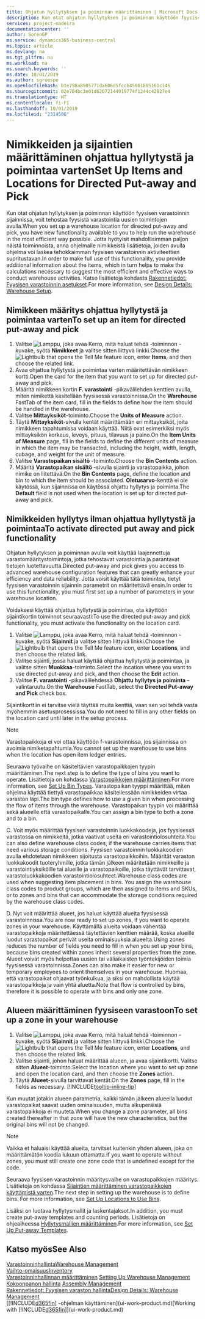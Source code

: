 ```yaml
---
title: Ohjatun hyllytyksen ja poiminnan määrittäminen | Microsoft Docs
description: Kun otat ohjatun hyllytyksen ja poiminnan käyttöön fyysisen varastoinnin sijainnissa, voit tehostaa fyysistä varastointia uusien toimintojen avulla.
services: project-madeira
documentationcenter: ''
author: SorenGP
ms.service: dynamics365-business-central
ms.topic: article
ms.devlang: na
ms.tgt_pltfrm: na
ms.workload: na
ms.search.keywords: ''
ms.date: 10/01/2019
ms.author: sgroespe
ms.openlocfilehash: b1e798a8905771da606d5fccb45061805161c146
ms.sourcegitcommit: 02e704bc3e01d62072144919774f1244c42827e4
ms.translationtype: HT
ms.contentlocale: fi-FI
ms.lasthandoff: 10/01/2019
ms.locfileid: "2314506"
---
```

# <a name="set-up-items-and-locations-for-directed-put-away-and-pick"></a><span data-ttu-id="2a65f-103">Nimikkeiden ja sijaintien määrittäminen ohjattua hyllytystä ja poimintaa varten</span><span class="sxs-lookup"><span data-stu-id="2a65f-103">Set Up Items and Locations for Directed Put-away and Pick</span></span>
<span data-ttu-id="2a65f-104">Kun otat ohjatun hyllytyksen ja poiminnan käyttöön fyysisen varastoinnin sijainnissa, voit tehostaa fyysistä varastointia uusien toimintojen avulla.</span><span class="sxs-lookup"><span data-stu-id="2a65f-104">When you set up a warehouse location for directed put-away and pick, you have new functionality available to you to help run the warehouse in the most efficient way possible.</span></span> <span data-ttu-id="2a65f-105">Jotta hyötyisit mahdollisimman paljon näistä toiminnoista, anna ohjelmalle nimikkeistä lisätietoja, joiden avulla ohjelma voi laskea tehokkaimman fyysisen varastoinnin aktiviteettien suoritustavan.</span><span class="sxs-lookup"><span data-stu-id="2a65f-105">In order to make full use of this functionality, you provide additional information about the items, which in turn helps to make the calculations necessary to suggest the most efficient and effective ways to conduct warehouse activities.</span></span> <span data-ttu-id="2a65f-106">Katso lisätietoja kohdasta [Rakennetiedot: Fyysisen varastoinnin asetukset](design-details-warehouse-setup.md).</span><span class="sxs-lookup"><span data-stu-id="2a65f-106">For more information, see [Design Details: Warehouse Setup](design-details-warehouse-setup.md).</span></span>

## <a name="to-set-up-an-item-for-directed-put-away-and-pick"></a><span data-ttu-id="2a65f-107">Nimikkeen määritys ohjattua hyllytystä ja poimintaa varten</span><span class="sxs-lookup"><span data-stu-id="2a65f-107">To set up an item for directed put-away and pick</span></span>  
1.  <span data-ttu-id="2a65f-108">Valitse ![Lamppu, joka avaa Kerro, mitä haluat tehdä -toiminnon](media/ui-search/search_small.png "Kerro, mitä haluat tehdä") -kuvake, syötä **Nimikkeet** ja valitse sitten liittyvä linkki.</span><span class="sxs-lookup"><span data-stu-id="2a65f-108">Choose the ![Lightbulb that opens the Tell Me feature](media/ui-search/search_small.png "Tell me what you want to do") icon, enter **Items**, and then choose the related link.</span></span>  
2.  <span data-ttu-id="2a65f-109">Avaa ohjattua hyllytystä ja poimintaa varten määritettävän nimikkeen kortti.</span><span class="sxs-lookup"><span data-stu-id="2a65f-109">Open the card for the item that you want to set up for directed put-away and pick.</span></span>
3. <span data-ttu-id="2a65f-110">Määritä nimikkeen kortin **F. varastointi** -pikavälilehden kenttien avulla, miten nimikettä käsitellään fyysisessä varastoinnissa.</span><span class="sxs-lookup"><span data-stu-id="2a65f-110">On the **Warehouse** FastTab of the item card, fill in the fields to define how the item should be handled in the warehouse.</span></span>  
4.  <span data-ttu-id="2a65f-111">Valitse **Mittayksiköt**-toiminto.</span><span class="sxs-lookup"><span data-stu-id="2a65f-111">Choose the **Units of Measure** action.</span></span>
5. <span data-ttu-id="2a65f-112">Täytä **Mittayksiköt**-sivulla kentät määrittämään eri mittayksiköt, joita nimikkeen tapahtumissa voidaan käyttää. Niitä ovat esimerkiksi myös mittayksikön korkeus, leveys, pituus, tilavuus ja paino.</span><span class="sxs-lookup"><span data-stu-id="2a65f-112">On the **Item Units of Measure** page, fill in the fields to define the different units of measure in which the item may be transacted, including the height, width, length, cubage, and weight for the unit of measure.</span></span>
6. <span data-ttu-id="2a65f-113">Valitse **Varastopaikan sisältö** -toiminto.</span><span class="sxs-lookup"><span data-stu-id="2a65f-113">Choose the **Bin Contents** action.</span></span>
7. <span data-ttu-id="2a65f-114">Määritä **Varastopaikan sisältö** -sivulla sijainti ja varastopaikka, johon nimike on liitettävä.</span><span class="sxs-lookup"><span data-stu-id="2a65f-114">On the **Bin Contents** page, define the location and bin to which the item should be associated.</span></span> <span data-ttu-id="2a65f-115">**Oletusarvo**-kenttä ei ole käytössä, kun sijainnissa on käytössä ohjattu hyllytys ja poiminta.</span><span class="sxs-lookup"><span data-stu-id="2a65f-115">The **Default** field is not used when the location is set up for directed put-away and pick.</span></span>  

## <a name="to-activate-directed-put-away-and-pick-functionality"></a><span data-ttu-id="2a65f-116">Nimikkeiden hyllytys ilman ohjattua hyllytystä ja poimintaa</span><span class="sxs-lookup"><span data-stu-id="2a65f-116">To activate directed put away and pick functionality</span></span>  
<span data-ttu-id="2a65f-117">Ohjatun hyllytyksen ja poiminnan avulla voit käyttää laajennettuja varastomääritystoimintoja, jotka tehostavat varastointia ja parantavat tietojen luotettavuutta.</span><span class="sxs-lookup"><span data-stu-id="2a65f-117">Directed put-away and pick gives you access to advanced warehouse configuration features that can greatly enhance your efficiency and data reliability.</span></span> <span data-ttu-id="2a65f-118">Jotta voisit käyttää tätä toimintoa, tietyt fyysisen varastoinnin sijainnin parametrit on määritettävä ensin.</span><span class="sxs-lookup"><span data-stu-id="2a65f-118">In order to use this functionality, you must first set up a number of parameters in your warehouse location.</span></span>  

<span data-ttu-id="2a65f-119">Voidaksesi käyttää ohjattua hyllytystä ja poimintaa, ota käyttöön sijaintikortin toiminnot seuraavasti:</span><span class="sxs-lookup"><span data-stu-id="2a65f-119">To use the directed put-away and pick functionality, you must activate the functionality on the location card.</span></span>    
1.  <span data-ttu-id="2a65f-120">Valitse ![Lamppu, joka avaa Kerro, mitä haluat tehdä -toiminnon](media/ui-search/search_small.png "Kerro, mitä haluat tehdä") -kuvake, syötä **Sijainnit** ja valitse sitten liittyvä linkki.</span><span class="sxs-lookup"><span data-stu-id="2a65f-120">Choose the ![Lightbulb that opens the Tell Me feature](media/ui-search/search_small.png "Tell me what you want to do") icon, enter **Locations**, and then choose the related link.</span></span>  
2.  <span data-ttu-id="2a65f-121">Valitse sijainti, jossa haluat käyttää ohjattua hyllytystä ja poimintaa, ja valitse sitten **Muokkaa**-toiminto.</span><span class="sxs-lookup"><span data-stu-id="2a65f-121">Select the location where you want to use directed put-away and pick, and then choose the **Edit** action.</span></span>  
3.  <span data-ttu-id="2a65f-122">Valitse **F. varastointi** -pikavälilehdessä **Ohjattu hyllytys ja poiminta** -valintaruutu.</span><span class="sxs-lookup"><span data-stu-id="2a65f-122">On the **Warehouse** FastTab, select the **Directed Put-away and Pick** check box.</span></span>  

<span data-ttu-id="2a65f-123">Sijaintikorttiin ei tarvitse vielä täyttää muita kenttiä, vaan sen voi tehdä vasta myöhemmin asetusprosessissa.</span><span class="sxs-lookup"><span data-stu-id="2a65f-123">You do not need to fill in any other fields on the location card until later in the setup process.</span></span>  

> [!NOTE]  
>  <span data-ttu-id="2a65f-124">Varastopaikkoja ei voi ottaa käyttöön f-varastoinnissa, jos sijainnissa on avoimia nimiketapahtumia.</span><span class="sxs-lookup"><span data-stu-id="2a65f-124">You cannot set up the warehouse to use bins when the location has open item ledger entries.</span></span>  

<span data-ttu-id="2a65f-125">Seuraava työvaihe on käsiteltävien varastopaikkojen tyypin määrittäminen.</span><span class="sxs-lookup"><span data-stu-id="2a65f-125">The next step is to define the type of bins you want to operate.</span></span> <span data-ttu-id="2a65f-126">Lisätietoja on kohdassa [Varastopaikkojen määrittäminen](warehouse-how-to-set-up-bin-types.md).</span><span class="sxs-lookup"><span data-stu-id="2a65f-126">For more information, see [Set Up Bin Types](warehouse-how-to-set-up-bin-types.md).</span></span> <span data-ttu-id="2a65f-127">Varastopaikan tyyppi määrittää, miten ohjelma käyttää tiettyä varastopaikkaa käsitellessään nimikkeiden virtaa varaston läpi.</span><span class="sxs-lookup"><span data-stu-id="2a65f-127">The bin type defines how to use a given bin when processing the flow of items through the warehouse.</span></span> <span data-ttu-id="2a65f-128">Varastopaikan tyypin voi määrittää sekä alueelle että varastopaikalle.</span><span class="sxs-lookup"><span data-stu-id="2a65f-128">You can assign a bin type to both a zone and to a bin.</span></span>  

<span data-ttu-id="2a65f-129">C. Voit myös määrittää fyysisen varastoinnin luokkakoodeja, jos fyysisessä varastossa on nimikkeitä, jotka vaativat useita eri varastointiolosuhteita.</span><span class="sxs-lookup"><span data-stu-id="2a65f-129">You can also define warehouse class codes, if the warehouse carries items that need various storage conditions.</span></span> <span data-ttu-id="2a65f-130">Fyysisen varastoinnin luokkakoodien avulla ehdotetaan nimikkeen sijoitusta varastopaikkoihin. Määrität varaston luokkakoodit tuoteryhmille, jotka tämän jälkeen määritetään nimikkeille ja varastointiyksiköille tai alueille ja varastopaikoille, jotka täyttävät tarvittavat, varastoluokkakoodien varastointiolosuhteet.</span><span class="sxs-lookup"><span data-stu-id="2a65f-130">Warehouse class codes are used when suggesting item placement in bins. You assign the warehouse class codes to product groups, which are then assigned to items and SKUs, or to zones and bins that can accommodate the storage conditions required by the warehouse class codes.</span></span>  

<span data-ttu-id="2a65f-131">D. Nyt voit määrittää alueet, jos haluat käyttää alueita fyysisessä varastoinnissa.</span><span class="sxs-lookup"><span data-stu-id="2a65f-131">You are now ready to set up zones, if you want to operate zones in your warehouse.</span></span> <span data-ttu-id="2a65f-132">Käyttämällä alueita voidaan vähentää varastopaikkoja määritettäessä täytettävien kenttien määrää, koska alueille luodut varastopaikat perivät useita ominaisuuksia alueelta.</span><span class="sxs-lookup"><span data-stu-id="2a65f-132">Using zones reduces the number of fields you need to fill in when you set up your bins, because bins created within zones inherit several properties from the zone.</span></span> <span data-ttu-id="2a65f-133">Alueet voivat myös helpottaa uusien tai väliaikaisten työntekijöiden toimia fyysisessä varastoinnissa.</span><span class="sxs-lookup"><span data-stu-id="2a65f-133">Zones can also make it easier for new or temporary employees to orient themselves in your warehouse.</span></span> <span data-ttu-id="2a65f-134">Huomaa, että varastopaikat ohjaavat työnkulkua, ja siksi on mahdollista käytää varastopaikkoja ja vain yhtä aluetta.</span><span class="sxs-lookup"><span data-stu-id="2a65f-134">Note that flow is controlled by bins, therefore it is possible to operate with bins and only one zone.</span></span>  

## <a name="to-set-up-a-zone-in-your-warehouse"></a><span data-ttu-id="2a65f-135">Alueen määrittäminen fyysiseen varastoon</span><span class="sxs-lookup"><span data-stu-id="2a65f-135">To set up a zone in your warehouse</span></span>  
1.  <span data-ttu-id="2a65f-136">Valitse ![Lamppu, joka avaa Kerro, mitä haluat tehdä -toiminnon](media/ui-search/search_small.png "Kerro, mitä haluat tehdä") -kuvake, syötä **Sijainnit** ja valitse sitten liittyvä linkki.</span><span class="sxs-lookup"><span data-stu-id="2a65f-136">Choose the ![Lightbulb that opens the Tell Me feature](media/ui-search/search_small.png "Tell me what you want to do") icon, enter **Locations**, and then choose the related link.</span></span>  
2.  <span data-ttu-id="2a65f-137">Valitse sijainti, johon haluat määrittää alueen, ja avaa sijaintikortti. Valitse sitten **Alueet**-toiminto.</span><span class="sxs-lookup"><span data-stu-id="2a65f-137">Select the location where you want to set up zone and open the location card, and then choose the **Zones** action.</span></span>  
3.  <span data-ttu-id="2a65f-138">Täytä **Alueet**-sivulla tarvittavat kentät.</span><span class="sxs-lookup"><span data-stu-id="2a65f-138">On the **Zones** page, fill in the fields as necessary.</span></span> [!INCLUDE[tooltip-inline-tip](includes/tooltip-inline-tip_md.md)]  

<span data-ttu-id="2a65f-139">Kun muutat jotakin alueen parametria, kaikki tämän jälkeen alueella luodut varastopaikat saavat uuden ominaisuuden, mutta alkuperäisiä varastopaikkoja ei muuteta.</span><span class="sxs-lookup"><span data-stu-id="2a65f-139">When you change a zone parameter, all bins created thereafter in that zone will have the new characteristics, but the original bins will not be changed.</span></span>  

> [!NOTE]  
>  <span data-ttu-id="2a65f-140">Vaikka et haluaisi käyttää alueita, tarvitset kuitenkin yhden alueen, joka on määrittämätön koodia lukuun ottamatta.</span><span class="sxs-lookup"><span data-stu-id="2a65f-140">If you want to operate without zones, you must still create one zone code that is undefined except for the code.</span></span>  

<span data-ttu-id="2a65f-141">Seuraava fyysisen varastoinnin määritysvaihe on varastopaikkojen määritys. Lisätietoja on kohdassa [Sijaintien määrittäminen varastopaikkojen käyttämistä varten](warehouse-how-to-set-up-locations-to-use-bins.md).</span><span class="sxs-lookup"><span data-stu-id="2a65f-141">The next step in setting up the warehouse is to define bins. For more information, see [Set Up Locations to Use Bins](warehouse-how-to-set-up-locations-to-use-bins.md).</span></span>  

<span data-ttu-id="2a65f-142">Lisäksi on luotava hyllytysmallit ja laskentajaksot.</span><span class="sxs-lookup"><span data-stu-id="2a65f-142">In addition, you must create put-away templates and counting periods.</span></span> <span data-ttu-id="2a65f-143">Lisätietoja on ohjeaiheessa [Hyllytysmallien määrittäminen](warehouse-how-to-set-up-put-away-templates.md).</span><span class="sxs-lookup"><span data-stu-id="2a65f-143">For more information, see [Set Up Put-away Templates](warehouse-how-to-set-up-put-away-templates.md).</span></span>  

## <a name="see-also"></a><span data-ttu-id="2a65f-144">Katso myös</span><span class="sxs-lookup"><span data-stu-id="2a65f-144">See Also</span></span>  
[<span data-ttu-id="2a65f-145">Varastoinninhallinta</span><span class="sxs-lookup"><span data-stu-id="2a65f-145">Warehouse Management</span></span>](warehouse-manage-warehouse.md)  
[<span data-ttu-id="2a65f-146">Vaihto-omaisuus</span><span class="sxs-lookup"><span data-stu-id="2a65f-146">Inventory</span></span>](inventory-manage-inventory.md)  
<span data-ttu-id="2a65f-147">[Varastoinninhallinnan määrittäminen](warehouse-setup-warehouse.md)   </span><span class="sxs-lookup"><span data-stu-id="2a65f-147">[Setting Up Warehouse Management](warehouse-setup-warehouse.md)   </span></span>  
<span data-ttu-id="2a65f-148">[Kokoonpanon hallinta](assembly-assemble-items.md)  </span><span class="sxs-lookup"><span data-stu-id="2a65f-148">[Assembly Management](assembly-assemble-items.md)  </span></span>  
[<span data-ttu-id="2a65f-149">Rakennetiedot: Fyysisen varaston hallinta</span><span class="sxs-lookup"><span data-stu-id="2a65f-149">Design Details: Warehouse Management</span></span>](design-details-warehouse-management.md)  
<span data-ttu-id="2a65f-150">[[!INCLUDE[d365fin](includes/d365fin_md.md)] -ohjelman käyttäminen](ui-work-product.md)</span><span class="sxs-lookup"><span data-stu-id="2a65f-150">[Working with [!INCLUDE[d365fin](includes/d365fin_md.md)]](ui-work-product.md)</span></span>  
